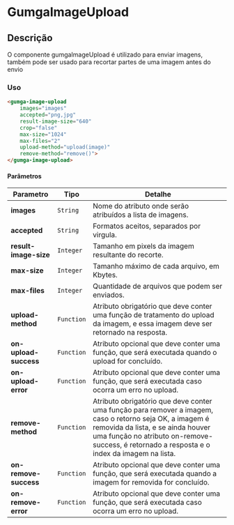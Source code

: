 # GumgaImageUpload

## Descrição
O componente gumgaImageUpload é utilizado para enviar imagens, também pode ser usado para recortar partes de uma imagem antes do envio


### Uso

```html
<gumga-image-upload
    images="images"
    accepted="png,jpg"
    result-image-size="640"
    crop="false"
    max-size="1024"
    max-files="2"
    upload-method="upload(image)"
    remove-method="remove()">
</gumga-image-upload>

```

#### Parâmetros

| Parametro | Tipo | Detalhe |
| --- | --- | --- |
| **images** | `String` | Nome do atributo onde serão atribuídos a lista de imagens.
| **accepted** | `String` | Formatos aceitos, separados por virgula.
| **result-image-size** | `Integer` | Tamanho em pixels da imagem resultante do recorte.
| **max-size** | `Integer` | Tamanho máximo de cada arquivo, em Kbytes.
| **max-files** | `Integer` | Quantidade de arquivos que podem ser enviados.
| **upload-method** | `Function` | Atributo obrigatório que deve conter uma função de tratamento do upload da imagem, e essa imagem deve ser retornado na resposta.
| **on-upload-success** | `Function` | Atributo opcional que deve conter uma função, que será executada quando o upload for concluído.
| **on-upload-error** | `Function` | Atributo opcional que deve conter uma função, que será executada caso ocorra um erro no upload.
| **remove-method** | `Function` | Atributo obrigatório que deve conter uma função para remover a imagem, caso o retorno seja OK, a imagem é removida da lista, e se ainda houver uma função no atributo on-remove-success, é retornado a resposta e o index da imagem na lista.
| **on-remove-success** | `Function` | Atributo opcional que deve conter uma função, que será executada quando a imagem for removida for concluído.
| **on-remove-error** | `Function` | Atributo opcional que deve conter uma função, que será executada caso ocorra um erro no upload.

